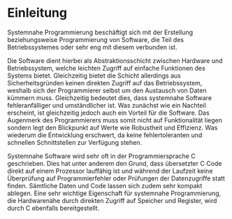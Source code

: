 # Einleitung #

Systemnahe Programmierung beschäftigt sich mit der Erstellung beziehungsweise Programmierung von Software, die Teil des Betriebssystemes oder sehr eng mit diesem verbunden ist.

Die Software dient hierbei als Abstraktionsschicht zwischen Hardware und Betriebssystem, welche leichten Zugriff auf einfache Funktionen des Systems bietet. 
Gleichzeitig bietet die Schicht allerdings aus Sicherheitsgründen keinen direkten Zugriff auf das Betriebssystem, weshalb sich der Programmierer selbst um den Austausch von Daten kümmern muss. Gleichzeitig bedeutet dies, dass systemnahe Software fehleranfälliger und umständlicher ist. Was zunächst wie ein Nachteil erscheint, ist gleichzeitig jedoch auch ein Vorteil für die Software. Das Augenmerk des Programmierers muss somit nicht auf Funktionalität liegen sondern legt den Blickpunkt auf Werte wie Robustheit und Effizienz. 
Was wiederum die Entwicklung erschwert, da keine fehlertoleranten und schnellen Schnittstellen zur Verfügung stehen.

Systemnahe Software wird sehr oft in der Programmiersprache C geschrieben. Dies hat unter anderem den Grund, dass übersetzter C Code direkt auf einem Prozessor lauffähig ist und während der Laufzeit keine Überprüfung auf Programmierfehler oder Prüfungen der Datenzugriffe statt finden. Sämtliche Daten und Code lassen sich zudem sehr kompakt ablegen. 
Eine sehr wichtige Eigenschaft für systemnahe Programmierung, die Hardwarenähe durch direkten Zugriff auf Speicher und Register, wird durch C ebenfalls bereitgestellt. 
